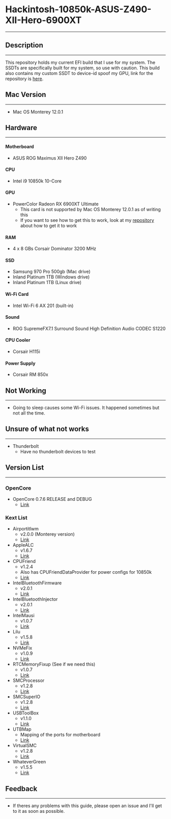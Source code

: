# Hackintosh-10850k-ASUS-Z490-XII-Hero-6900XT
---

## Description
---

This repository holds my current EFI build that I use for my system. The SSDTs are specifically built for my system, so use with caution. This build also contains my custom SSDT to device-id spoof my GPU, link for the repository is [here](https://github.com/TylerLyczak/Unsupported-6900XT-Hackintosh-Fix).


## Mac Version
---

* Mac OS Monterey 12.0.1


## Hardware
---

#### Motherboard
* ASUS ROG Maximus XII Hero Z490

#### CPU
* Intel i9 10850k 10-Core

#### GPU
* PowerColor Radeon RX 6900XT Ultimate
    * This card is not supported by Mac OS Monterey 12.0.1 as of writing this
    * If you want to see how to get this to work, look at my [repository](https://github.com/TylerLyczak/Unsupported-6900XT-Hackintosh-Fix) about how to get it to work

#### RAM
* 4 x 8 GBs Corsair Dominator 3200 MHz

#### SSD
* Samsung 970 Pro 500gb (Mac drive)
* Inland Platinum 1TB (Windows drive)
* Inland Platinum 1TB (Linux drive)

#### Wi-Fi Card
* Intel Wi-Fi 6 AX 201 (built-in)

#### Sound
* ROG SupremeFX7.1 Surround Sound High Definition Audio CODEC S1220

#### CPU Cooler
* Corsair H115i

#### Power Supply
* Corsair RM 850x


## Not Working
---
* Going to sleep causes some Wi-Fi issues. It happened sometimes but not all the time.


## Unsure of what not works
---
* Thunderbolt
    * Have no thunderbolt devices to test


## Version List
---

### OpenCore
* OpenCore 0.7.6 RELEASE and DEBUG
    * [Link](https://github.com/acidanthera/OpenCorePkg)

### Kext List
* Airportitlwm 
    * v2.0.0 (Monterey version)
    * [Link](https://github.com/OpenIntelWireless/itlwm)
* AppleALC
    * v1.6.7
    * [Link](https://github.com/acidanthera/AppleALC)
* CPUFriend
    * v1.2.4
    * Also has CPUFriendDataProvider for power configs for 10850k
    * [Link](https://github.com/acidanthera/CPUFriend)
* IntelBluetoothFirmware
    * v2.0.1
    * [Link](https://github.com/OpenIntelWireless/IntelBluetoothFirmware)
* IntelBluetoothInjector
    * v2.0.1
    * [Link](https://github.com/OpenIntelWireless/IntelBluetoothFirmware)
* IntelMausi
    * v1.0.7
    * [Link](https://github.com/acidanthera/IntelMausi)
* Lilu
    * v1.5.8
    * [Link](https://github.com/acidanthera/Lilu)
* NVMeFix
    * v1.0.9
    * [Link](https://github.com/acidanthera/NVMeFix)
* RTCMemoryFixup (See if we need this)
    * v1.0.7
    * [Link](https://github.com/acidanthera/RTCMemoryFixup)
* SMCProcessor
    * v1.2.8
    * [Link](https://github.com/acidanthera/VirtualSMC)
* SMCSuperIO
    * v1.2.8
    * [Link](https://github.com/acidanthera/VirtualSMC)
* USBToolBox
    * v1.1.0
    * [Link](https://github.com/USBToolBox/kext)
* UTBMap
    * Mapping of the ports for motherboard
    * [Link](https://github.com/USBToolBox/kext)
* VirtualSMC
    * v1.2.8
    * [Link](https://github.com/acidanthera/VirtualSMC)
* WhateverGreen
    * v1.5.5
    * [Link](https://github.com/acidanthera/WhateverGreen)


## Feedback
---

* If theres any problems with this guide, please open an issue and I'll get to it as soon as possible.

